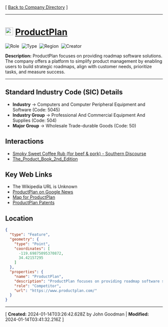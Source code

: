 [ [Back to Company Directory](./README.md) ]

---

# <img src="https://www.productplan.com/uploads/PP-favicon.png" alt="ProductPlan Logo" height="25px" title="ProductPlan" />  [ProductPlan](https://www.productplan.com/) 


![Role](https://img.shields.io/badge/Role-Competitor-blue?style=for-the-badge)&nbsp;&nbsp;![Type](https://img.shields.io/badge/Type-Private-blue?style=for-the-badge)&nbsp;&nbsp;![Region](https://img.shields.io/badge/Region-AMER-blue?style=for-the-badge)&nbsp;&nbsp;![Creator](https://img.shields.io/badge/Creator-John%20Goodman-blue?style=for-the-badge)

**Description:** ProductPlan focuses on providing roadmap software solutions. The company offers a platform to simplify product management by enabling users to build strategic roadmaps, align with customer needs, prioritize tasks, and measure success.

---


## Standard Industry Code (SIC) Details

* **Industry** &#8594; Computers and Computer Peripheral Equipment and Software (Code: 5045)
* **Industry Group** &#8594; Professional And Commercial Equipment And Supplies (Code: 504)
* **Major Group** &#8594; Wholesale Trade-durable Goods (Code: 50)

## Interactions
 
 *  [Smoky Sweet Coffee Rub (for beef & pork) - Southern Discourse](/Interactions/Smoky%20Sweet%20Coffee%20Rub%20(for%20beef%20&%20pork)%20-%20Southern%20Discourse.pdf) 
*  [The_Product_Book_2nd_Edition](/Interactions/The_Product_Book_2nd_Edition.pdf) 


## Key Web Links

* The Wikipedia URL is Unknown
*  [ProductPlan on Google News](https://news.google.com/search?q=ProductPlan) 
*  [Map for ProductPlan](https://www.google.com/maps/place/836%20Anacapa%20Street%20Santa%20Barbara%20CA%2093101%20USA) 
*  [ProductPlan Patents](https://patents.google.com/?assignee=ProductPlan) 


## Location
```geojson
{
  "type": "Feature",
  "geometry": {
    "type": "Point",
    "coordinates": [
      -119.69875095370872,
      34.42157295
    ]
  },
  "properties": {
    "name": "ProductPlan",
    "description": "ProductPlan focuses on providing roadmap software solutions. The company offers a platform to simplify product management by enabling users to build strategic roadmaps, align with customer needs, prioritize tasks, and measure success.",
    "role": "Competitor",
    "url": "https://www.productplan.com/"
  }
}
```

---
[ **Created:** 2024-01-14T03:26:42.628Z by John Goodman | **Modified:** 2024-01-14T03:41:32.216Z ]